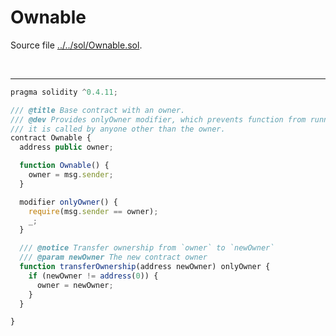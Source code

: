 # Ownable

Source file [../../sol/Ownable.sol](../../sol/Ownable.sol).

<br />

<hr />

```javascript
pragma solidity ^0.4.11;

/// @title Base contract with an owner.
/// @dev Provides onlyOwner modifier, which prevents function from running if
/// it is called by anyone other than the owner.
contract Ownable {
  address public owner;

  function Ownable() {
    owner = msg.sender;
  }

  modifier onlyOwner() {
    require(msg.sender == owner);
    _;
  }

  /// @notice Transfer ownership from `owner` to `newOwner`
  /// @param newOwner The new contract owner
  function transferOwnership(address newOwner) onlyOwner {
    if (newOwner != address(0)) {
      owner = newOwner;
    }
  }

}

```
